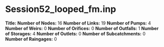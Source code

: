 # Session52_looped_fm.inp
**Title:** 
**Number of Nodes:** 16
**Number of Links:** 19
**Number of Pumps:** 4
**Number of Weirs:** 0
**Number of Orifices:** 0
**Number of Outfalls:** 1
**Number of Storages:** 4
**Number of Outlets:** 0
**Number of Subcatchments:** 0
**Number of Raingages:** 0
